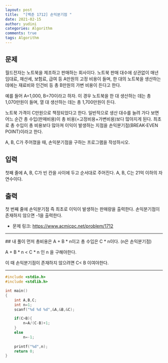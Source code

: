 ```yaml
---
layout: post
title:  "[백준 1712] 손익분기점 "
date: 2021-02-15
author: yudini
categories: Algorithm
comments: true
tags: Algorithm 
---
```


## 문제

월드전자는 노트북을 제조하고 판매하는 회사이다. 노트북 판매 대수에 상관없이 매년 임대료, 재산세, 보험료, 급여 등 A만원의 고정 비용이 들며, 한 대의 노트북을 생산하는 데에는 재료비와 인건비 등 총 B만원의 가변 비용이 든다고 한다.

예를 들어 A=1,000, B=70이라고 하자. 이 경우 노트북을 한 대 생산하는 데는 총 1,070만원이 들며, 열 대 생산하는 데는 총 1,700만원이 든다.

노트북 가격이 C만원으로 책정되었다고 한다. 일반적으로 생산 대수를 늘려 가다 보면 어느 순간 총 수입(판매비용)이 총 비용(=고정비용+가변비용)보다 많아지게 된다. 최초로 총 수입이 총 비용보다 많아져 이익이 발생하는 지점을 손익분기점(BREAK-EVEN POINT)이라고 한다.

A, B, C가 주어졌을 때, 손익분기점을 구하는 프로그램을 작성하시오.

## 입력

첫째 줄에 A, B, C가 빈 칸을 사이에 두고 순서대로 주어진다. A, B, C는 21억 이하의 자연수이다.

## 출력

첫 번째 줄에 손익분기점 즉 최초로 이익이 발생하는 판매량을 출력한다. 손익분기점이 존재하지 않으면 -1을 출력한다.

* 문제 링크: <https://www.acmicpc.net/problem/1712>


<hr>
## 내 풀이
먼저 총비용은 A + B * n이고 총 수입은 C * n이다. (n은 손익분기점)

A + B * n < C * n 인 n 을 구해야한다. 

이 때 손익분기점이 존재하지 않으려면 C< B 이여야한다. 

<hr>

~~~C
#include <stdio.h>
#include <stdlib.h>

int main()
{
    int A,B,C;
    int n=1;
    scanf("%d %d %d",&A,&B,&C);

    if(C>B){
        n=A/(C-B)+1;
    }
    else
        n=-1;
    
    printf("%d",n);
    return 0;
}


~~~